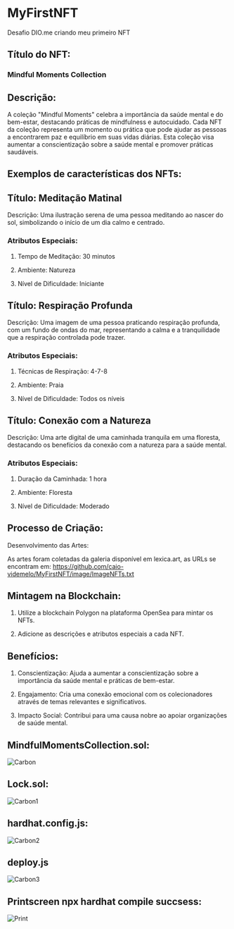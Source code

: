# MyFirstNFT
Desafio DIO.me criando meu primeiro NFT

## Título do NFT:

### Mindful Moments Collection

## Descrição:

A coleção "Mindful Moments" celebra a importância da saúde mental e do bem-estar, destacando práticas de mindfulness e autocuidado. Cada NFT da coleção representa um momento ou prática que pode ajudar as pessoas a encontrarem paz e equilíbrio em suas vidas diárias. Esta coleção visa aumentar a conscientização sobre a saúde mental e promover práticas saudáveis.

## Exemplos de características dos NFTs:

## Título: Meditação Matinal

Descrição: Uma ilustração serena de uma pessoa meditando ao nascer do sol, simbolizando o início de um dia calmo e centrado.

### Atributos Especiais:

1. Tempo de Meditação: 30 minutos

2. Ambiente: Natureza

3. Nível de Dificuldade: Iniciante

## Título: Respiração Profunda

Descrição: Uma imagem de uma pessoa praticando respiração profunda, com um fundo de ondas do mar, representando a calma e a tranquilidade que a respiração controlada pode trazer.

### Atributos Especiais:

1. Técnicas de Respiração: 4-7-8

2. Ambiente: Praia

3. Nível de Dificuldade: Todos os níveis

## Título: Conexão com a Natureza

Descrição: Uma arte digital de uma caminhada tranquila em uma floresta, destacando os benefícios da conexão com a natureza para a saúde mental.

### Atributos Especiais:

1. Duração da Caminhada: 1 hora

2. Ambiente: Floresta

3. Nível de Dificuldade: Moderado

## Processo de Criação:

Desenvolvimento das Artes:

As artes foram coletadas da galeria disponível em lexica.art, as URLs se encontram em: https://github.com/caio-videmelo/MyFirstNFT/image/ImageNFTs.txt

## Mintagem na Blockchain:

1. Utilize a blockchain Polygon na plataforma OpenSea para mintar os NFTs.

2. Adicione as descrições e atributos especiais a cada NFT.

## Benefícios:

1. Conscientização: Ajuda a aumentar a conscientização sobre a importância da saúde mental e práticas de bem-estar.

2. Engajamento: Cria uma conexão emocional com os colecionadores através de temas relevantes e significativos.

3. Impacto Social: Contribui para uma causa nobre ao apoiar organizações de saúde mental.

## MindfulMomentsCollection.sol:

<img src="https://github.com/user-attachments/assets/1a29996f-2d91-436f-97d2-57cc6ae7ea3f" alt="Carbon"/>

## Lock.sol:

<img src="https://github.com/user-attachments/assets/9e254850-71db-4998-a787-e32ffbb52a8b" alt="Carbon1"/>

## hardhat.config.js:

<img src="https://github.com/user-attachments/assets/9bcddfb1-baad-4169-8141-ec63270a7202" alt="Carbon2"/>

## deploy.js

<img src="https://github.com/user-attachments/assets/32acdf15-d287-4d3c-98a1-37735d2daca4" alt="Carbon3"/>

## Printscreen npx hardhat compile succsess:

<img src="https://github.com/user-attachments/assets/2292e5a0-b584-4076-aca0-27ec3acff8c8" alt="Print"/>
